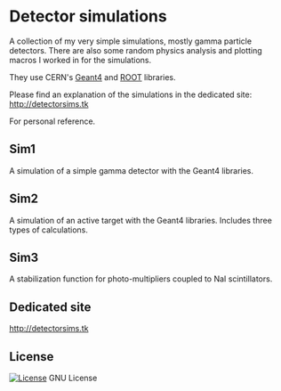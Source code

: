 # Detector simulations

A collection of my very simple simulations, mostly gamma particle detectors. There are also some random physics analysis and plotting macros I worked in for the simulations.


They use CERN's [Geant4](http://geant4.cern.ch) and [ROOT](https://root.cern.ch/drupal) libraries.

Please find an explanation of the simulations in the dedicated site: http://detectorsims.tk

For personal reference.


## Sim1

A simulation of a simple gamma detector with the Geant4 libraries. 

## Sim2

A simulation of an active target with the Geant4 libraries. Includes three types of calculations.

## Sim3

A stabilization function for photo-multipliers coupled to NaI scintillators.

## Dedicated site

http://detectorsims.tk

## License

[![License](https://img.shields.io/badge/gnu-license-green.svg?style=flat)](https://opensource.org/licenses/GPL-2.0)
GNU License

